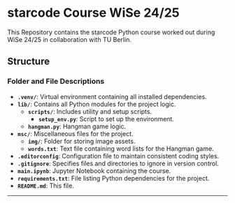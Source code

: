# starcode Course WiSe 24/25

This Repository contains the starcode Python course worked out during WiSe 24/25 in collaboration with TU Berlin.

## Structure

### Folder and File Descriptions

- **`.venv/`**: Virtual environment containing all installed dependencies.
- **`lib/`**: Contains all Python modules for the project logic.
  - **`scripts/`**: Includes utility and setup scripts.
    - **`setup_env.py`**: Script to set up the environment.
  - **`hangman.py`**: Hangman game logic.
- **`msc/`**: Miscellaneous files for the project.
  - **`img/`**: Folder for storing image assets.
  - **`words.txt`**: Text file containing word lists for the Hangman game.
- **`.editorconfig`**: Configuration file to maintain consistent coding styles.
- **`.gitignore`**: Specifies files and directories to ignore in version control.
- **`main.ipynb`**: Jupyter Notebook containing the course.
- **`requirements.txt`**: File listing Python dependencies for the project.
- **`README.md`**: This file.
---



